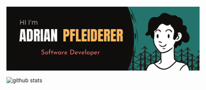 <img src="https://github.com/Pfleiderer-Adrian/Pfleiderer-Adrian/blob/master/images/banner8.png"></img>

![github stats](https://github-readme-stats.vercel.app/api?username=Pfleiderer-Adrian&show_icons=true)
<!--
**Pfleiderer-Adrian/Pfleiderer-Adrian** is a ✨ _special_ ✨ repository because its `README.md` (this file) appears on your GitHub profile.

Here are some ideas to get you started:

- 🔭 I’m currently working on ...
- 🌱 I’m currently learning ...
- 👯 I’m looking to collaborate on ...
- 🤔 I’m looking for help with ...
- 💬 Ask me about ...
- 📫 How to reach me: ...
- 😄 Pronouns: ...
- ⚡ Fun fact: ...
-->
